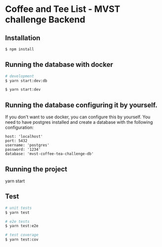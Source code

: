 # Coffee and Tee List - MVST challenge Backend

## Installation

```bash
$ npm install
```

## Running the database with docker

```bash
# development
$ yarn start:dev:db

$ yarn start:dev
```

## Running the database configuring it by yourself.

If you don't want to use docker, you can configure this by yourself.
You need to have postgres installed and create a database with the following configuration:

```
host: 'localhost'
port: 5432
username: 'postgres'
password: '1234'
database: 'mvst-coffee-tea-challenge-db'
```

## Running the project

yarn start

## Test

```bash
# unit tests
$ yarn test

# e2e tests
$ yarn test:e2e

# test coverage
$ yarn test:cov
```
